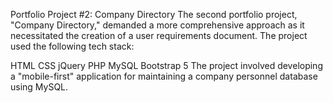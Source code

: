 Portfolio Project #2: Company Directory The second portfolio project, "Company Directory," demanded a more comprehensive approach as it necessitated the creation of a user requirements document. The project used the following tech stack:

HTML CSS jQuery PHP MySQL Bootstrap 5 
The project involved developing a "mobile-first" application for maintaining a company personnel database using MySQL.
